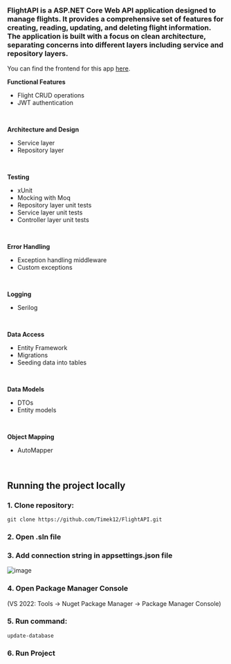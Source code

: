<h3>
  FlightAPI is a ASP.NET Core Web API application designed to manage flights.
  It provides a comprehensive set of features for creating, reading, updating, and deleting flight information.
  The application is built with a focus on clean architecture, separating concerns into different layers including service and repository layers.
</h3>

You can find the frontend for this app [here](https://github.com/Timek12/FlightWeb).

**Functional Features**
-	Flight CRUD operations
-	JWT authentication
</br>

**Architecture and Design**
-	Service layer
-	Repository layer
</br>

**Testing**
- xUnit
- Mocking with Moq 
-	Repository layer unit tests
-	Service layer unit tests
-	Controller layer unit tests

</br>

**Error Handling**
-	Exception handling middleware
-	Custom exceptions
</br>

**Logging**
-	Serilog
</br>

**Data Access**
-	Entity Framework
-	Migrations
-	Seeding data into tables
</br>

**Data Models**
-	DTOs
-	Entity models

</br>

**Object Mapping**
-	AutoMapper
</br>

## Running the project locally

### 1. Clone repository: 
```
git clone https://github.com/Timek12/FlightAPI.git
```
### 2. Open .sln file 

### 3. Add connection string in appsettings.json file
![image](https://github.com/Timek12/FlightAPI/assets/105653616/5bc314fd-b8db-4cf1-87e7-743702345eea)


### 4. Open Package Manager Console
(VS 2022: Tools -> Nuget Package Manager -> Package Manager Console)

### 5. Run command:
```
update-database
```
### 6. Run Project

